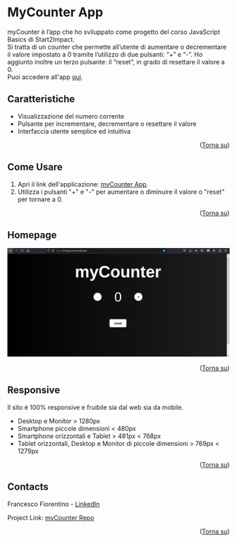 <a name="readme-top"></a>

# <h1>MyCounter App</h1>

<p>myCounter è l’app che ho sviluppato come progetto del corso JavaScript Basics di Start2Impact. <br>
Si tratta di un counter che permette all’utente di aumentare o decrementare il valore impostato a 0 tramite l’utilizzo di due pulsanti: “+” e “-”. 
Ho aggiunto inoltre un terzo pulsante: il “reset”, in grado di resettare il valore a 0. <br>
Puoi accedere all'app <a href=https://ff-mycounter.netlify.app>qui</a>.</p>

## Caratteristiche

- Visualizzazione del numero corrente
- Pulsante per incrementare, decrementare o resettare il valore
- Interfaccia utente semplice ed intuitiva

<p align="right">(<a href="#readme-top">Torna su</a>)</p> 

## Come Usare

1. Apri il link dell'applicazione: <a href="https://ff-mycounter.netlify.app">myCounter App</a>.
2. Utilizza i pulsanti "+" e "-" per aumentare o diminuire il valore o "reset" per tornare a 0.

<p align="right">(<a href="#readme-top">Torna su</a>)</p> 

## Homepage

<a href="https://ff-mycounter.netlify.app"><img src=assets/img/screenshot.png></a>

<p align="right">(<a href="#readme-top">Torna su</a>)</p> 

## Responsive

<p>Il sito è 100% responsive e fruibile sia dal web sia da mobile. <br>

- Desktop e Monitor > 1280px
- Smartphone piccole dimensioni < 480px
- Smartphone orizzontali e Tablet > 481px < 768px
- Tablet orizzontali, Desktop e Monitor di piccole dimensioni > 769px < 1279px

<p align="right">(<a href="#readme-top">Torna su</a>)</p> 

## Contacts

Francesco Fiorentino - [LinkedIn](https://www.linkedin.com/in/francesco-fiorentino-8a854216a/)

Project Link: [myCounter Repo](https://github.com/frafiore96/mycounter)

<p align="right">(<a href="#readme-top">Torna su</a>)</p>


